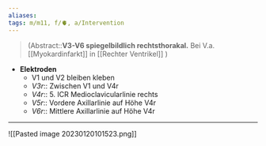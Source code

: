 ```yaml
---
aliases: 
tags: m/m11, f/🫀, a/Intervention
---
```

> (Abstract::**V3-V6 spiegelbildlich rechtsthorakal.** Bei V.a. [[Myokardinfarkt]] in [[Rechter Ventrikel]] )
- **Elektroden**
	- V1 und V2 bleiben kleben
	- *V3r*:: Zwischen V1 und V4r
	- *V4r*:: 5. ICR Medioclavicularlinie rechts
	- *V5r*:: Vordere Axillarlinie auf Höhe V4r
	- *V6r*:: Mittlere Axillarlinie auf Höhe V4r
---
![[Pasted image 20230120101523.png]]
